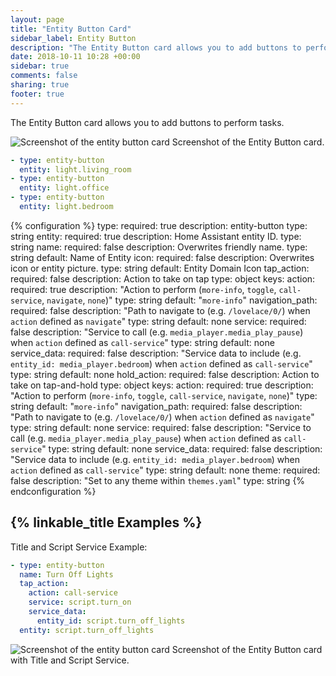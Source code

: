 ```yaml
---
layout: page
title: "Entity Button Card"
sidebar_label: Entity Button
description: "The Entity Button card allows you to add buttons to perform tasks"
date: 2018-10-11 10:28 +00:00
sidebar: true
comments: false
sharing: true
footer: true
---
```


The Entity Button card allows you to add buttons to perform tasks.

<p class='img'>
<img src='/images/lovelace/lovelace_entity_button_card.png' alt='Screenshot of the entity button card'>
Screenshot of the Entity Button card.
</p>

```yaml
- type: entity-button
  entity: light.living_room
- type: entity-button
  entity: light.office
- type: entity-button
  entity: light.bedroom
```

{% configuration %}
type:
  required: true
  description: entity-button
  type: string
entity:
  required: true
  description: Home Assistant entity ID.
  type: string
name:
  required: false
  description: Overwrites friendly name.
  type: string
  default: Name of Entity
icon:
  required: false
  description: Overwrites icon or entity picture.
  type: string
  default: Entity Domain Icon
tap_action:
  required: false
  description: Action to take on tap
  type: object
  keys:
    action:
      required: true
      description: "Action to perform (`more-info`, `toggle`, `call-service`, `navigate`, `none`)"
      type: string
      default: "`more-info`"
    navigation_path:
      required: false
      description: "Path to navigate to (e.g. `/lovelace/0/`) when `action` defined as `navigate`"
      type: string
      default: none
    service:
      required: false
      description: "Service to call (e.g. `media_player.media_play_pause`) when `action` defined as `call-service`"
      type: string
      default: none
    service_data:
      required: false
      description: "Service data to include (e.g. `entity_id: media_player.bedroom`) when `action` defined as `call-service`"
      type: string
      default: none
hold_action:
  required: false
  description: Action to take on tap-and-hold
  type: object
  keys:
    action:
      required: true
      description: "Action to perform (`more-info`, `toggle`, `call-service`, `navigate`, `none`)"
      type: string
      default: "`more-info`"
    navigation_path:
      required: false
      description: "Path to navigate to (e.g. `/lovelace/0/`) when `action` defined as `navigate`"
      type: string
      default: none
    service:
      required: false
      description: "Service to call (e.g. `media_player.media_play_pause`) when `action` defined as `call-service`"
      type: string
      default: none
    service_data:
      required: false
      description: "Service data to include (e.g. `entity_id: media_player.bedroom`) when `action` defined as `call-service`"
      type: string
      default: none
theme:
  required: false
  description: "Set to any theme within `themes.yaml`"
  type: string
{% endconfiguration %}

## {% linkable_title Examples %}

Title and Script Service Example:

```yaml
- type: entity-button
  name: Turn Off Lights
  tap_action:
    action: call-service
    service: script.turn_on
    service_data:
      entity_id: script.turn_off_lights
  entity: script.turn_off_lights
```

<p class='img'>
<img src='/images/lovelace/lovelace_entity_button_complex_card.png' alt='Screenshot of the entity button card'>
Screenshot of the Entity Button card with Title and Script Service.
</p>

